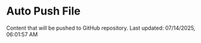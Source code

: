 # Auto Push File

Content that will be pushed to GitHub repository.
Last updated: 07/14/2025, 06:01:57 AM